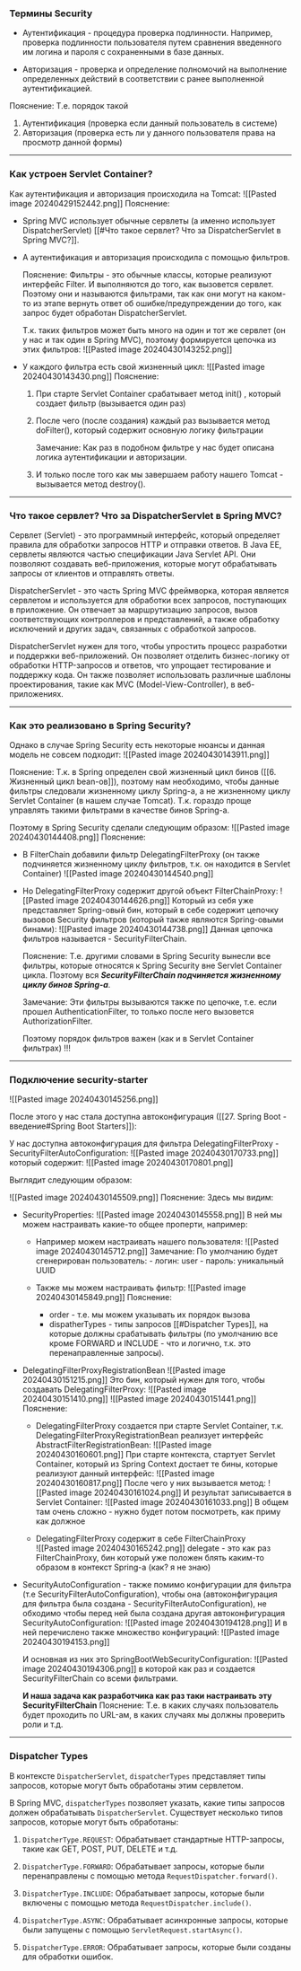 ### Термины Security

- Аутентификация - процедура проверка подлинности. Например, проверка подлинности пользователя путем сравнения введенного им логина и пароля с сохраненными в базе данных.

- Авторизация - проверка и определение полномочий на выполнение определенных действий в соответствии с ранее выполненной аутентификацией.

Пояснение: Т.е. порядок такой
1. Аутентификация (проверка если данный пользователь в системе)
2. Авторизация (проверка есть ли у данного пользователя права на просмотр данной формы)

---

### Как устроен Servlet Container?

Как аутентификация и авторизация происходила на Tomcat:
![[Pasted image 20240429152442.png]]
Пояснение: 
- Spring MVC использует обычные сервлеты (а именно использует DispatcherServlet) [[#Что такое сервлет? Что за DispatcherServlet в Spring MVC?]]. 

- А аутентификация и авторизация происходила с помощью фильтров.
	
	Пояснение: Фильтры - это обычные классы, которые реализуют интерфейс Filter. И выполняются до того, как вызовется сервлет. Поэтому они и называются фильтрами, так как они могут на каком-то из этапе вернуть ответ об ошибке/предупреждении до того, как запрос будет обработан DispatcherServlet.

	Т.к. таких фильтров может быть много на один и тот же сервлет (он у нас и так один в Spring MVC), поэтому формируется цепочка из этих фильтров:
	![[Pasted image 20240430143252.png]]

- У каждого фильтра есть свой жизненный цикл:
	![[Pasted image 20240430143430.png]]
	Пояснение:
	1. При старте Servlet Container срабатывает метод init() , который создает фильтр (вызывается один раз)
	2. После чего (после создания) каждый раз вызывается метод doFilter(), который содержит основную логику фильтрации

		Замечание: Как раз в подобном фильтре у нас будет описана логика аутентификации и авторизации.

	3. И только после того как мы завершаем работу нашего Tomcat - вызывается метод destroy().

---

### Что такое сервлет? Что за DispatcherServlet в Spring MVC?

Сервлет (Servlet) - это программный интерфейс, который определяет правила для обработки запросов HTTP и отправки ответов. В Java EE, сервлеты являются частью спецификации Java Servlet API. Они позволяют создавать веб-приложения, которые могут обрабатывать запросы от клиентов и отправлять ответы.

DispatcherServlet - это часть Spring MVC фреймворка, которая является сервлетом и используется для обработки всех запросов, поступающих в приложение. Он отвечает за маршрутизацию запросов, вызов соответствующих контроллеров и представлений, а также обработку исключений и других задач, связанных с обработкой запросов.

DispatcherServlet нужен для того, чтобы упростить процесс разработки и поддержки веб-приложений. Он позволяет отделить бизнес-логику от обработки HTTP-запросов и ответов, что упрощает тестирование и поддержку кода. Он также позволяет использовать различные шаблоны проектирования, такие как MVC (Model-View-Controller), в веб-приложениях.

---

### Как это реализовано в Spring Security?

Однако в случае Spring Security есть некоторые нюансы и данная модель не совсем подходит:
![[Pasted image 20240430143911.png]]

Пояснение: Т.к. в Spring определен свой жизненный цикл бинов ([[6. Жизненный цикл bean-ов]]), поэтому нам необходимо, чтобы данные фильтры следовали жизненному циклу Spring-а, а не жизненному циклу Servlet Container (в нашем случае Tomcat). Т.к. гораздо проще управлять такими фильтрами в качестве бинов Spring-а.

Поэтому в Spring Security сделали следующим образом:
![[Pasted image 20240430144408.png]]
Пояснение: 
- В FilterChain добавили фильтр DelegatingFilterProxy (он также подчиняется жизненному циклу фильтров, т.к. он находится в Servlet Container)
	![[Pasted image 20240430144540.png]]

- Но DelegatingFilterProxy содержит другой объект FilterChainProxy:
	![[Pasted image 20240430144626.png]]
	Который из себя уже представляет Spring-овый бин, который в себе содержит цепочку вызовов Security фильтров (который также являются Spring-овыми бинами):
	![[Pasted image 20240430144738.png]]
	Данная цепочка фильтров называется - SecurityFilterChain.

	Пояснение: Т.е. другими словами в Spring Security вынесли все фильтры, которые относятся к Spring Security вне Servlet Container цикла. Поэтому вся ***SecurityFilterChain подчиняется жизненному циклу бинов Spring-а***.

	Замечание: Эти фильтры вызываются также по цепочке, т.е. если прошел AuthenticationFilter, то только после него вызовется AuthorizationFilter.

	Поэтому порядок фильтров важен (как и в Servlet Container фильтрах) !!!

---

### Подключение security-starter

![[Pasted image 20240430145256.png]]

После этого у нас стала доступна автоконфигурация ([[27. Spring Boot - введение#Spring Boot Starters]]):

У нас доступна автоконфигурация для фильтра DelegatingFilterProxy - SecurityFilterAutoConfiguration:
![[Pasted image 20240430170733.png]]
который содержит:
![[Pasted image 20240430170801.png]]

Выглядит следующим образом:

![[Pasted image 20240430145509.png]]
Пояснение: Здесь мы видим:
- SecurityProperties:
	![[Pasted image 20240430145558.png]]
	В ней мы можем настраивать какие-то общее проперти, например:
	- Например можем настраивать нашего пользователя:
		![[Pasted image 20240430145712.png]]
		Замечание: По умолчанию будет сгенерирован пользователь:
			- логин: user
			- пароль: уникальный UUID

	- Также мы можем настраивать фильтр:
		![[Pasted image 20240430145849.png]]
		Пояснение: 
		- order - т.е. мы можем указывать их порядок вызова
		- dispatherTypes - типы запросов [[#Dispatcher Types]], на которые должны срабатывать фильтры (по умолчанию все кроме FORWARD и INCLUDE - что и логично, т.к. это перенаправленные запросы).

- DelegatingFilterProxyRegistrationBean
	![[Pasted image 20240430151215.png]]
	Это бин, который нужен для того, чтобы создавать DelegatingFilterProxy:
	![[Pasted image 20240430151410.png]]
	![[Pasted image 20240430151441.png]]
	Пояснение: 
	- DelegatingFilterProxy создается при старте Servlet Container, т.к. DelegatingFilterProxyRegistrationBean реализует интерфейс AbstractFilterRegistrationBean:
		![[Pasted image 20240430160601.png]]
		При старте контекста, стартует Servlet Container, который из Spring Context достает те бины, которые реализуют данный интерфейс:
		![[Pasted image 20240430160817.png]]
		После чего у них вызывается метод:
		![[Pasted image 20240430161024.png]]
		И результат записывается в Servlet Container:
		![[Pasted image 20240430161033.png]]
		В общем там очень сложно - нужно будет потом посмотреть, как приму как должное

	- DelegatingFilterProxy содержит в себе FilterChainProxy  
		![[Pasted image 20240430165242.png]]
		delegate - это как раз FilterChainProxy, бин который уже положен блять каким-то образом в контекст Spring-а (как? я не знаю)

- SecurityAutoConfiguration - также помимо конфигурации для фильтра (т.е SecurityFilterAutoConfiguration), чтобы она (автоконфигурация для фильтра была создана - SecurityFilterAutoConfiguration), не обходимо чтобы перед ней была создана другая автоконфигурация SecurityAutoConfiguration:
	![[Pasted image 20240430194128.png]]
	И в ней перечислено также множество конфигураций:
	![[Pasted image 20240430194153.png]]

	И основная из них это SpringBootWebSecurityConfiguration:
	![[Pasted image 20240430194306.png]]
	в которой как раз и создается SecurityFilterChain со всеми фильтрами.

	**И наша задача как разработчика как раз таки настраивать эту SecurityFilterChain**
	Пояснение: Т.е. в каких случаях пользователь будет проходить по URL-ам, в каких случаях мы должны проверить роли и т.д.


---

### Dispatcher Types 

В контексте `DispatcherServlet`, `dispatcherTypes` представляет типы запросов, которые могут быть обработаны этим сервлетом.

В Spring MVC, `dispatcherTypes` позволяет указать, какие типы запросов должен обрабатывать `DispatcherServlet`. Существует несколько типов запросов, которые могут быть обработаны:

1. `DispatcherType.REQUEST`: Обрабатывает стандартные HTTP-запросы, такие как GET, POST, PUT, DELETE и т.д.
    
2. `DispatcherType.FORWARD`: Обрабатывает запросы, которые были перенаправлены с помощью метода `RequestDispatcher.forward()`.
    
3. `DispatcherType.INCLUDE`: Обрабатывает запросы, которые были включены с помощью метода `RequestDispatcher.include()`.
    
4. `DispatcherType.ASYNC`: Обрабатывает асинхронные запросы, которые были запущены с помощью `ServletRequest.startAsync()`.
    
5. `DispatcherType.ERROR`: Обрабатывает запросы, которые были созданы для обработки ошибок.